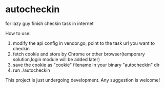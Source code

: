 # autocheckin  
for lazy guy finish checkin task in internet  
  
How to use:  
1. modify the api config in vendor.go, point to the task url you want to checkin  
2. fetch cookie and store by Chrome or other browser(temporary solution,login module will be added later)  
3. save the cookie as "cookie" filename in your binary "autocheckin" dir  
4. run ./autocheckin  
  
This project is just undergoing development. Any suggestion is welcome!  
